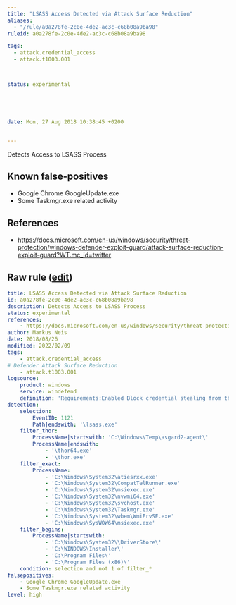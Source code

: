 ```yaml
---
title: "LSASS Access Detected via Attack Surface Reduction"
aliases:
  - "/rule/a0a278fe-2c0e-4de2-ac3c-c68b08a9ba98"
ruleid: a0a278fe-2c0e-4de2-ac3c-c68b08a9ba98

tags:
  - attack.credential_access
  - attack.t1003.001



status: experimental





date: Mon, 27 Aug 2018 10:38:45 +0200


---
```


Detects Access to LSASS Process

<!--more-->


## Known false-positives

* Google Chrome GoogleUpdate.exe
* Some Taskmgr.exe related activity



## References

* https://docs.microsoft.com/en-us/windows/security/threat-protection/windows-defender-exploit-guard/attack-surface-reduction-exploit-guard?WT.mc_id=twitter


## Raw rule ([edit](https://github.com/SigmaHQ/sigma/edit/master/rules/windows/builtin/windefend/win_alert_lsass_access.yml))
```yaml
title: LSASS Access Detected via Attack Surface Reduction
id: a0a278fe-2c0e-4de2-ac3c-c68b08a9ba98
description: Detects Access to LSASS Process
status: experimental
references:
    - https://docs.microsoft.com/en-us/windows/security/threat-protection/windows-defender-exploit-guard/attack-surface-reduction-exploit-guard?WT.mc_id=twitter
author: Markus Neis
date: 2018/08/26
modified: 2022/02/09
tags:
    - attack.credential_access
# Defender Attack Surface Reduction
    - attack.t1003.001
logsource:
    product: windows
    service: windefend
    definition: 'Requirements:Enabled Block credential stealing from the Windows local security authority subsystem (lsass.exe) from Attack Surface Reduction (GUID: 9e6c4e1f-7d60-472f-ba1a-a39ef669e4b2)'
detection:
    selection:
        EventID: 1121
        Path|endswith: '\lsass.exe'
    filter_thor:
        ProcessName|startswith: 'C:\Windows\Temp\asgard2-agent\'
        ProcessName|endswith:
            - '\thor64.exe'
            - '\thor.exe'
    filter_exact:
        ProcessName:
            - 'C:\Windows\System32\atiesrxx.exe'
            - 'C:\Windows\System32\CompatTelRunner.exe'
            - 'C:\Windows\System32\msiexec.exe'
            - 'C:\Windows\System32\nvwmi64.exe'
            - 'C:\Windows\System32\svchost.exe'
            - 'C:\Windows\System32\Taskmgr.exe'
            - 'C:\Windows\System32\wbem\WmiPrvSE.exe'
            - 'C:\Windows\SysWOW64\msiexec.exe'
    filter_begins:
        ProcessName|startswith:
            - 'C:\Windows\System32\\DriverStore\'
            - 'C:\WINDOWS\Installer\'
            - 'C:\Program Files\'
            - 'C:\Program Files (x86)\'
    condition: selection and not 1 of filter_*
falsepositives:
    - Google Chrome GoogleUpdate.exe
    - Some Taskmgr.exe related activity
level: high

```
